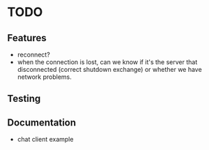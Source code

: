 # TODO

## Features
- reconnect?
- when the connection is lost, can we know if it's the server that disconnected (correct shutdown exchange)
  or whether we have network problems.

## Testing

## Documentation
- chat client example

